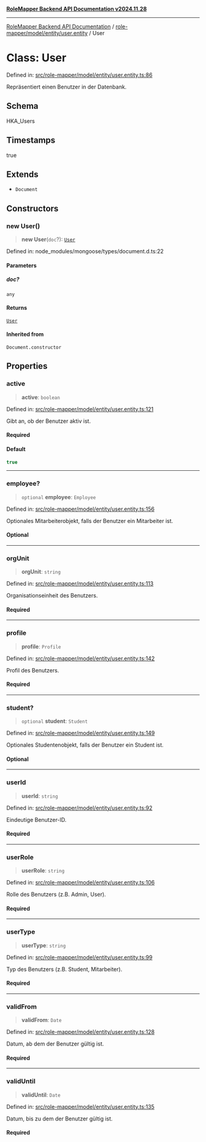 [**RoleMapper Backend API Documentation v2024.11.28**](../../../../../README.md)

***

[RoleMapper Backend API Documentation](../../../../../modules.md) / [role-mapper/model/entity/user.entity](../README.md) / User

# Class: User

Defined in: [src/role-mapper/model/entity/user.entity.ts:86](https://github.com/FlowCraft-AG/RoleMapper/blob/55ba436164ff7e5a7c4d8ad55ac7ddffe5029190/backend/src/role-mapper/model/entity/user.entity.ts#L86)

Repräsentiert einen Benutzer in der Datenbank.

## Schema

HKA_Users

## Timestamps

true

## Extends

- `Document`

## Constructors

### new User()

> **new User**(`doc`?): [`User`](User.md)

Defined in: node\_modules/mongoose/types/document.d.ts:22

#### Parameters

##### doc?

`any`

#### Returns

[`User`](User.md)

#### Inherited from

`Document.constructor`

## Properties

### active

> **active**: `boolean`

Defined in: [src/role-mapper/model/entity/user.entity.ts:121](https://github.com/FlowCraft-AG/RoleMapper/blob/55ba436164ff7e5a7c4d8ad55ac7ddffe5029190/backend/src/role-mapper/model/entity/user.entity.ts#L121)

Gibt an, ob der Benutzer aktiv ist.

#### Required

#### Default

```ts
true
```

***

### employee?

> `optional` **employee**: `Employee`

Defined in: [src/role-mapper/model/entity/user.entity.ts:156](https://github.com/FlowCraft-AG/RoleMapper/blob/55ba436164ff7e5a7c4d8ad55ac7ddffe5029190/backend/src/role-mapper/model/entity/user.entity.ts#L156)

Optionales Mitarbeiterobjekt, falls der Benutzer ein Mitarbeiter ist.

#### Optional

***

### orgUnit

> **orgUnit**: `string`

Defined in: [src/role-mapper/model/entity/user.entity.ts:113](https://github.com/FlowCraft-AG/RoleMapper/blob/55ba436164ff7e5a7c4d8ad55ac7ddffe5029190/backend/src/role-mapper/model/entity/user.entity.ts#L113)

Organisationseinheit des Benutzers.

#### Required

***

### profile

> **profile**: `Profile`

Defined in: [src/role-mapper/model/entity/user.entity.ts:142](https://github.com/FlowCraft-AG/RoleMapper/blob/55ba436164ff7e5a7c4d8ad55ac7ddffe5029190/backend/src/role-mapper/model/entity/user.entity.ts#L142)

Profil des Benutzers.

#### Required

***

### student?

> `optional` **student**: `Student`

Defined in: [src/role-mapper/model/entity/user.entity.ts:149](https://github.com/FlowCraft-AG/RoleMapper/blob/55ba436164ff7e5a7c4d8ad55ac7ddffe5029190/backend/src/role-mapper/model/entity/user.entity.ts#L149)

Optionales Studentenobjekt, falls der Benutzer ein Student ist.

#### Optional

***

### userId

> **userId**: `string`

Defined in: [src/role-mapper/model/entity/user.entity.ts:92](https://github.com/FlowCraft-AG/RoleMapper/blob/55ba436164ff7e5a7c4d8ad55ac7ddffe5029190/backend/src/role-mapper/model/entity/user.entity.ts#L92)

Eindeutige Benutzer-ID.

#### Required

***

### userRole

> **userRole**: `string`

Defined in: [src/role-mapper/model/entity/user.entity.ts:106](https://github.com/FlowCraft-AG/RoleMapper/blob/55ba436164ff7e5a7c4d8ad55ac7ddffe5029190/backend/src/role-mapper/model/entity/user.entity.ts#L106)

Rolle des Benutzers (z.B. Admin, User).

#### Required

***

### userType

> **userType**: `string`

Defined in: [src/role-mapper/model/entity/user.entity.ts:99](https://github.com/FlowCraft-AG/RoleMapper/blob/55ba436164ff7e5a7c4d8ad55ac7ddffe5029190/backend/src/role-mapper/model/entity/user.entity.ts#L99)

Typ des Benutzers (z.B. Student, Mitarbeiter).

#### Required

***

### validFrom

> **validFrom**: `Date`

Defined in: [src/role-mapper/model/entity/user.entity.ts:128](https://github.com/FlowCraft-AG/RoleMapper/blob/55ba436164ff7e5a7c4d8ad55ac7ddffe5029190/backend/src/role-mapper/model/entity/user.entity.ts#L128)

Datum, ab dem der Benutzer gültig ist.

#### Required

***

### validUntil

> **validUntil**: `Date`

Defined in: [src/role-mapper/model/entity/user.entity.ts:135](https://github.com/FlowCraft-AG/RoleMapper/blob/55ba436164ff7e5a7c4d8ad55ac7ddffe5029190/backend/src/role-mapper/model/entity/user.entity.ts#L135)

Datum, bis zu dem der Benutzer gültig ist.

#### Required
